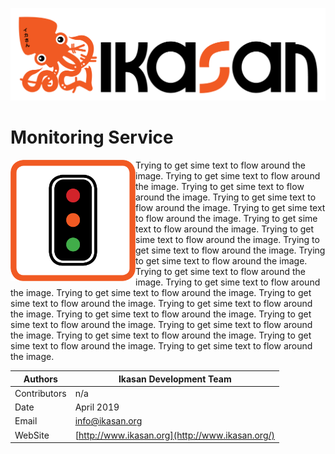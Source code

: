 ![Problem Domain](../developer/docs/quickstart-images/Ikasan-title-transparent.png)

# Monitoring Service
<img src="../developer/docs/quickstart-images/monitoring.gif" width="200px" align="left"> 
Trying to get sime text to flow around the image. Trying to get sime text to flow around the image. Trying to get sime text to flow around the image. Trying to get sime text to flow around the image.
Trying to get sime text to flow around the image. Trying to get sime text to flow around the image. Trying to get sime text to flow around the image. Trying to get sime text to flow around the image. 
Trying to get sime text to flow around the image. Trying to get sime text to flow around the image. Trying to get sime text to flow around the image. Trying to get sime text to flow around the image. 
Trying to get sime text to flow around the image. Trying to get sime text to flow around the image. Trying to get sime text to flow around the image. Trying to get sime text to flow around the image.
Trying to get sime text to flow around the image. Trying to get sime text to flow around the image. Trying to get sime text to flow around the image. Trying to get sime text to flow around the image.


| Authors | Ikasan Development Team |
| --- | --- |
| Contributors | n/a |
| Date | April 2019 |
| Email | info@ikasan.org |
| WebSite | [http://www.ikasan.org](http://www.ikasan.org/) |